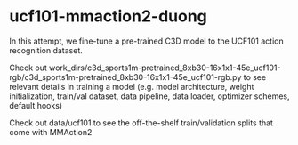 # ucf101-mmaction2-duong

In this attempt, we fine-tune a pre-trained C3D model to the UCF101 action recognition dataset. 


Check out work_dirs/c3d_sports1m-pretrained_8xb30-16x1x1-45e_ucf101-rgb/c3d_sports1m-pretrained_8xb30-16x1x1-45e_ucf101-rgb.py to see relevant details in training a model (e.g. model architecture, weight initialization, train/val dataset, data pipeline, data loader, optimizer schemes, default hooks)


Check out data/ucf101 to see the off-the-shelf train/validation splits that come with MMAction2
